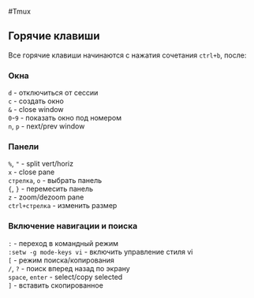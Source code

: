 #Tmux

## Горячие клавиши

Все горячие клавиши начинаются с нажатия сочетания `ctrl+b`, после:

### Окна
`d` - отключиться от сессии  
`c` - создать окно  
`&` - close window  
`0`-`9` - показать окно под номером  
`n`, `p` - next/prev window  

### Панели
`%`, `"` - split vert/horiz  
`x` - close pane  
`стрелка`, `o` - выбрать панель  
`{`, `}` - перемесить панель  
`z` - zoom/dezoom pane  
`ctrl+стрелка` - изменить размер  

### Включение навигации и поиска
`:` - переход в командный режим  
`:setw -g mode-keys vi` - включить управление стиля vi  
`[` - режим поиска/копирования  
`/`, `?` - поиск вперед назад по экрану  
`space`, `enter` - select/copy selected  
`]` - вставить скопированное  


